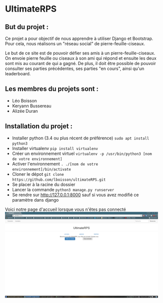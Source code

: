 # UltimateRPS

## But du projet :
Ce projet a pour objectif de nous apprendre à utiliser Django et Bootstrap.
Pour cela, nous réalisons un "réseau social" de pierre-feuille-ciseaux.

Le but de ce site est de pouvoir défier ses amis à un pierre-feuille-ciseaux. On envoie pierre feuille ou ciseaux à son ami qui répond et ensuite les deux sont mis au courant de qui a gagné.
De plus, il doit être possible de pouvoir consulter ses parties précédentes, ses parties "en cours", ainsi qu'un leaderboard.

## Les membres du projets sont :
* Léo Boisson
* Keryann Bussereau
* Alizée Duran

## Installation du projet :
* Installer python (3.4 ou plus récent de préférence) `sudo apt install python3`
* Installer virtualenv `pip install virtualenv`
* Créer un environnement virtuel `virtualenv -p /usr/bin/python3 [nom de votre environnement]`
* Activer l'environnement `. ./[nom de votre environnement]/bin/activate`
* Cloner le dépot `git clone https://github.com/lboisson/ultimateRPS.git`
* Se placer à la racine du dossier
* Lancer la commande `python3 manage.py runserver`
* Se rendre sur <http://127.0.0.1:8000> sauf si vous avez modifié ce paramètre dans django

Voici notre page d'accueil lorsque vous n'êtes pas connecté
![screen accueuil déconnecté](screenshot/accueil_deconnecte.png)
